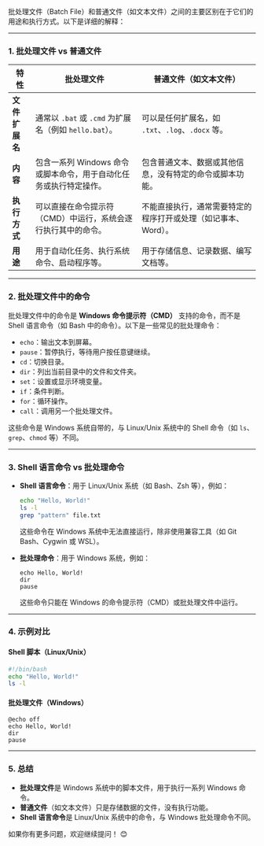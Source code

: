 ﻿批处理文件（Batch File）和普通文件（如文本文件）之间的主要区别在于它们的用途和执行方式。以下是详细的解释：

---

### 1. **批处理文件 vs 普通文件**
| **特性**             | **批处理文件**                                                                 | **普通文件（如文本文件）**                                   |
|----------------------|-------------------------------------------------------------------------------|-------------------------------------------------------------|
| **文件扩展名**       | 通常以 `.bat` 或 `.cmd` 为扩展名（例如 `hello.bat`）。                        | 可以是任何扩展名，如 `.txt`、`.log`、`.docx` 等。           |
| **内容**             | 包含一系列 Windows 命令或脚本命令，用于自动化任务或执行特定操作。             | 包含普通文本、数据或其他信息，没有特定的命令或脚本功能。     |
| **执行方式**         | 可以直接在命令提示符（CMD）中运行，系统会逐行执行其中的命令。                 | 不能直接执行，通常需要特定的程序打开或处理（如记事本、Word）。|
| **用途**             | 用于自动化任务、执行系统命令、启动程序等。                                    | 用于存储信息、记录数据、编写文档等。                        |

---

### 2. **批处理文件中的命令**
批处理文件中的命令是 **Windows 命令提示符（CMD）** 支持的命令，而不是 Shell 语言命令（如 Bash 中的命令）。以下是一些常见的批处理命令：
- `echo`：输出文本到屏幕。
- `pause`：暂停执行，等待用户按任意键继续。
- `cd`：切换目录。
- `dir`：列出当前目录中的文件和文件夹。
- `set`：设置或显示环境变量。
- `if`：条件判断。
- `for`：循环操作。
- `call`：调用另一个批处理文件。

这些命令是 Windows 系统自带的，与 Linux/Unix 系统中的 Shell 命令（如 `ls`、`grep`、`chmod` 等）不同。

---

### 3. **Shell 语言命令 vs 批处理命令**
- **Shell 语言命令**：用于 Linux/Unix 系统（如 Bash、Zsh 等），例如：
  ```bash
  echo "Hello, World!"
  ls -l
  grep "pattern" file.txt
  ```
  这些命令在 Windows 系统中无法直接运行，除非使用兼容工具（如 Git Bash、Cygwin 或 WSL）。

- **批处理命令**：用于 Windows 系统，例如：
  ```batch
  echo Hello, World!
  dir
  pause
  ```
  这些命令只能在 Windows 的命令提示符（CMD）或批处理文件中运行。

---

### 4. **示例对比**
#### Shell 脚本（Linux/Unix）
```bash
#!/bin/bash
echo "Hello, World!"
ls -l
```

#### 批处理文件（Windows）
```batch
@echo off
echo Hello, World!
dir
pause
```

---

### 5. **总结**
- **批处理文件**是 Windows 系统中的脚本文件，用于执行一系列 Windows 命令。
- **普通文件**（如文本文件）只是存储数据的文件，没有执行功能。
- **Shell 语言命令**是 Linux/Unix 系统中的命令，与 Windows 批处理命令不同。

如果你有更多问题，欢迎继续提问！ 😊
